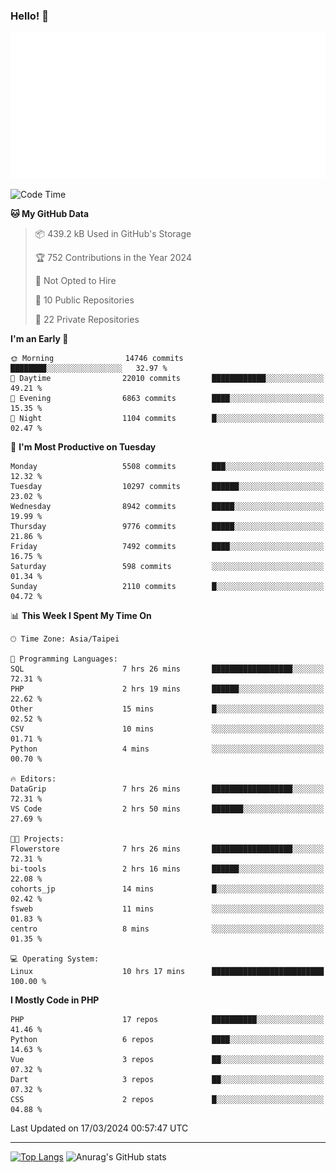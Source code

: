 ### Hello! 👋

![Metrics](/metrics.classic.svg)

<!--START_SECTION:waka-->
![Code Time](http://img.shields.io/badge/Code%20Time-1%2C251%20hrs%2055%20mins-blue)

**🐱 My GitHub Data** 

> 📦 439.2 kB Used in GitHub's Storage 
 > 
> 🏆 752 Contributions in the Year 2024
 > 
> 🚫 Not Opted to Hire
 > 
> 📜 10 Public Repositories 
 > 
> 🔑 22 Private Repositories 
 > 
**I'm an Early 🐤** 

```text
🌞 Morning                14746 commits       ████████░░░░░░░░░░░░░░░░░   32.97 % 
🌆 Daytime                22010 commits       ████████████░░░░░░░░░░░░░   49.21 % 
🌃 Evening                6863 commits        ████░░░░░░░░░░░░░░░░░░░░░   15.35 % 
🌙 Night                  1104 commits        █░░░░░░░░░░░░░░░░░░░░░░░░   02.47 % 
```
📅 **I'm Most Productive on Tuesday** 

```text
Monday                   5508 commits        ███░░░░░░░░░░░░░░░░░░░░░░   12.32 % 
Tuesday                  10297 commits       ██████░░░░░░░░░░░░░░░░░░░   23.02 % 
Wednesday                8942 commits        █████░░░░░░░░░░░░░░░░░░░░   19.99 % 
Thursday                 9776 commits        █████░░░░░░░░░░░░░░░░░░░░   21.86 % 
Friday                   7492 commits        ████░░░░░░░░░░░░░░░░░░░░░   16.75 % 
Saturday                 598 commits         ░░░░░░░░░░░░░░░░░░░░░░░░░   01.34 % 
Sunday                   2110 commits        █░░░░░░░░░░░░░░░░░░░░░░░░   04.72 % 
```


📊 **This Week I Spent My Time On** 

```text
🕑︎ Time Zone: Asia/Taipei

💬 Programming Languages: 
SQL                      7 hrs 26 mins       ██████████████████░░░░░░░   72.31 % 
PHP                      2 hrs 19 mins       ██████░░░░░░░░░░░░░░░░░░░   22.62 % 
Other                    15 mins             █░░░░░░░░░░░░░░░░░░░░░░░░   02.52 % 
CSV                      10 mins             ░░░░░░░░░░░░░░░░░░░░░░░░░   01.71 % 
Python                   4 mins              ░░░░░░░░░░░░░░░░░░░░░░░░░   00.70 % 

🔥 Editors: 
DataGrip                 7 hrs 26 mins       ██████████████████░░░░░░░   72.31 % 
VS Code                  2 hrs 50 mins       ███████░░░░░░░░░░░░░░░░░░   27.69 % 

🐱‍💻 Projects: 
Flowerstore              7 hrs 26 mins       ██████████████████░░░░░░░   72.31 % 
bi-tools                 2 hrs 16 mins       ██████░░░░░░░░░░░░░░░░░░░   22.08 % 
cohorts_jp               14 mins             █░░░░░░░░░░░░░░░░░░░░░░░░   02.42 % 
fsweb                    11 mins             ░░░░░░░░░░░░░░░░░░░░░░░░░   01.83 % 
centro                   8 mins              ░░░░░░░░░░░░░░░░░░░░░░░░░   01.35 % 

💻 Operating System: 
Linux                    10 hrs 17 mins      █████████████████████████   100.00 % 
```

**I Mostly Code in PHP** 

```text
PHP                      17 repos            ██████████░░░░░░░░░░░░░░░   41.46 % 
Python                   6 repos             ████░░░░░░░░░░░░░░░░░░░░░   14.63 % 
Vue                      3 repos             ██░░░░░░░░░░░░░░░░░░░░░░░   07.32 % 
Dart                     3 repos             ██░░░░░░░░░░░░░░░░░░░░░░░   07.32 % 
CSS                      2 repos             █░░░░░░░░░░░░░░░░░░░░░░░░   04.88 % 
```




 Last Updated on 17/03/2024 00:57:47 UTC
<!--END_SECTION:waka-->

<hr>

<span style="display:inline-block">[![Top Langs](https://github-readme-stats.vercel.app/api/top-langs/?username=maureendadap&layout=compact&theme=transparent)](https://github.com/anuraghazra/github-readme-stats)</span>
<span style="display:inline-block">![Anurag's GitHub stats](https://github-readme-stats.vercel.app/api?username=maureendadap&show_icons=true&theme=transparent&count_private=true)</span>

<!--
**MaureenDadap/maureendadap** is a ✨ _special_ ✨ repository because its `README.md` (this file) appears on your GitHub profile.

Here are some ideas to get you started:

- 🔭 I’m currently working on ...
- 🌱 I’m currently learning ...
- 👯 I’m looking to collaborate on ...
- 🤔 I’m looking for help with ...
- 💬 Ask me about ...
- 📫 How to reach me: ...
- 😄 Pronouns: ...
- ⚡ Fun fact: ...
-->

